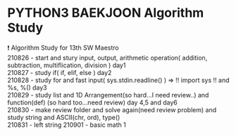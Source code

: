 # PYTHON3 BAEKJOON Algorithm Study

❗ Algorithm Study for 13th SW Maestro    
210826 - start and stury input, output, arithmetic operation( addition, subtraction, multiflication, division ) day1   
210827 - study if( if, elif, else ) day2   
210828 - study for and fast input( sys.stdin.readline() ) => !! import sys !! and %s, %() day3   
210829 - study list and 1D Arrangement(so hard...I need review..) and function(def) (so hard too...need review) day 4,5 and day6   
210830 - make review folder and solve again(need review problem) and study string and ASCII(chr, ord), type()   
210831 - left string
210901 - basic math 1
